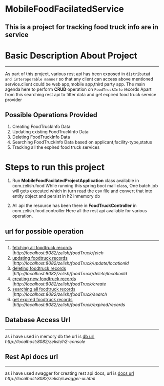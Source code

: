# MobileFoodFacilatedService
This is a project for tracking food truck info are in service
---

# Basic Description About Project
---
As part of this project, various rest api has been exposed in `distributed and interoperable manner`
so that any client can access above mentioned service.client could be web app,mobile app,third party app.
The main agenda here to perform **CRUD** operation on `FoodTruckInfo` records
Apart from this searching rest api to filter data and get expired food truck service provider

## Possible Operations Provided
1. Creating FoodTruckInfo Data
2. Updating existing FoodTruckInfo Data
3. Deleting FoodTruckInfo Data
4. Searching FoodTruckInfo Data based on applicant,facility-type,status
5. Tracking all the expired food truck services

# Steps to run this project
1. Run **MobileFoodFacilatedProjectApplication** class available in com.zelish.food
While running this spring boot mail class, One batch job will gets executed which in turn read the csv file
and convert that into entity object and persist in h2 inmemory db

2. All api the resource has been there in **FoodTruckController** in com.zelish.food.controller
Here all the rest api available for various operation.

## url for possible operation
---
1. [fetching all foodtruck records](http://localhost:8082/zelish/foodTruck/fetch) |*http://localhost:8082/zelish/foodTruck/fetch*
2. [updating foodtruck records](http://localhost:8082/zelish/foodTruck/update/locationId) |*http://localhost:8082/zelish/foodTruck/update/locationId*
3. [deleting foodtruck records](http://localhost:8082/zelish/foodTruck/delete/locationId) |*http://localhost:8082/zelish/foodTruck/delete/locationId*
4. [creating new foodtruck records](http://localhost:8082/zelish/foodTruck/create) |*http://localhost:8082/zelish/foodTruck/create*
5. [searching all foodtruck records](http://localhost:8082/zelish/foodTruck/search) |*http://localhost:8082/zelish/foodTruck/search*
6. [get expired foodtruck records](http://localhost:8082/zelish/foodTruck/expired/records) |*http://localhost:8082/zelish/foodTruck/expired/records*

## Database Access Url
---
as i have used in memory db the url is
[db url](http://localhost:8082/zelish/h2-console) *http://localhost:8082/zelish/h2-console*

## Rest Api docs url
---
as i have used swagger for creating rest api docs, url is
[docs url](http://localhost:8082/zelish/swagger-ui.html) *http://localhost:8082/zelish/swagger-ui.html*
